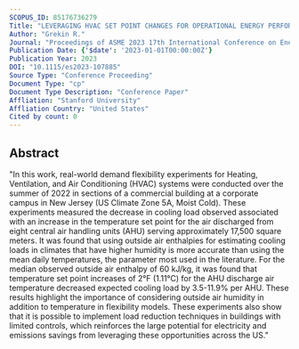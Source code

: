 ```yaml
---
SCOPUS_ID: 85176736279
Title: "LEVERAGING HVAC SET POINT CHANGES FOR OPERATIONAL ENERGY PERFORMANCE EFFICIENCY AND FLEXIBILITY IN COMMERCIAL BUILDINGS: EXPERIMENTS IN A MOIST CLIMATE ZONE"
Author: "Grekin R."
Journal: "Proceedings of ASME 2023 17th International Conference on Energy Sustainability, ES 2023"
Publication Date: {'$date': '2023-01-01T00:00:00Z'}
Publication Year: 2023
DOI: "10.1115/es2023-107885"
Source Type: "Conference Proceeding"
Document Type: "cp"
Document Type Description: "Conference Paper"
Affliation: "Stanford University"
Affliation Country: "United States"
Cited by count: 0
---
```


## Abstract
"In this work, real-world demand flexibility experiments for Heating, Ventilation, and Air Conditioning (HVAC) systems were conducted over the summer of 2022 in sections of a commercial building at a corporate campus in New Jersey (US Climate Zone 5A, Moist Cold). These experiments measured the decrease in cooling load observed associated with an increase in the temperature set point for the air discharged from eight central air handling units (AHU) serving approximately 17,500 square meters. It was found that using outside air enthalpies for estimating cooling loads in climates that have higher humidity is more accurate than using the mean daily temperatures, the parameter most used in the literature. For the median observed outside air enthalpy of 60 kJ/kg, it was found that temperature set point increases of 2°F (1.11°C) for the AHU discharge air temperature decreased expected cooling load by 3.5-11.9% per AHU. These results highlight the importance of considering outside air humidity in addition to temperature in flexibility models. These experiments also show that it is possible to implement load reduction techniques in buildings with limited controls, which reinforces the large potential for electricity and emissions savings from leveraging these opportunities across the US."
